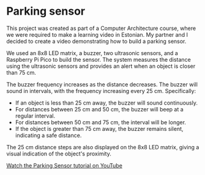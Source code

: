 # Parking sensor
This project was created as part of a Computer Architecture course, where we were required to make a learning video in Estonian. My partner and I decided to create a video demonstrating how to build a parking sensor.

We used an 8x8 LED matrix, a buzzer, two ultrasonic sensors, and a Raspberry Pi Pico to build the sensor. The system measures the distance using the ultrasonic sensors and provides an alert when an object is closer than 75 cm.

The buzzer frequency increases as the distance decreases. The buzzer will sound in intervals, with the frequency increasing every 25 cm. Specifically:

- If an object is less than 25 cm away, the buzzer will sound continuously.
- For distances between 25 cm and 50 cm, the buzzer will beep at a regular interval.
- For distances between 50 cm and 75 cm, the interval will be longer.
- If the object is greater than 75 cm away, the buzzer remains silent, indicating a safe distance.

The 25 cm distance steps are also displayed on the 8x8 LED matrix, giving a visual indication of the object's proximity.

[Watch the Parking Sensor tutorial on YouTube](https://www.youtube.com/watch?v=4RMuGI09aWw)

